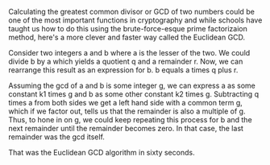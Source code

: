 Calculating the greatest common divisor or GCD of two numbers could be one of the most
important functions in cryptography and while schools have taught us how to
do this using the brute-force-esque prime factorizaion method, here's a more clever
and faster way called the Euclidean GCD.

Consider two integers a and b where a is the lesser of the two. We could divide b by
a which yields a quotient q and a remainder r. Now, we can rearrange this result as
an expression for b. b equals a times q plus r.

Assuming the gcd of a and b is some integer g, we can express a as some constant k1
times g and b as some other constant k2 times g. Subtracting q times a from both sides
we get a left hand side with a common term g, which if we factor out, tells us that
the remainder is also a multiple of g. Thus, to hone in on g, we could keep repeating
this process for b and the next remainder until the remainder becomes zero. In
that case, the last remainder was the gcd itself.

That was the Euclidean GCD algorithm in sixty seconds.
